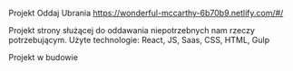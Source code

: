 Projekt Oddaj Ubrania
https://wonderful-mccarthy-6b70b9.netlify.com/#/

Projekt strony służącej do oddawania niepotrzebnych nam rzeczy potrzebującym. Użyte technologie:
React, JS, Saas, CSS, HTML, Gulp

Projekt w budowie

